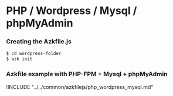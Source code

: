 # PHP / Wordpress / Mysql / phpMyAdmin

### Creating the Azkfile.js

```sh
$ cd wordpress-folder
$ azk init
```

### Azkfile example with PHP-FPM + Mysql + phpMyAdmin

!INCLUDE "../../common/azkfilejs/php_wordpress_mysql.md"

